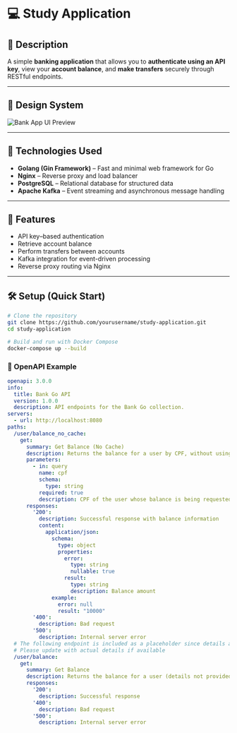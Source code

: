 # 💻 Study Application

## 🧾 Description
A simple **banking application** that allows you to **authenticate using an API key**, view your **account balance**, and **make transfers** securely through RESTful endpoints.

---

## 🎨 Design System
![Bank App UI Preview](https://github.com/user-attachments/assets/92e7ac03-f4e2-4572-8eb7-98316d7b04e5)

---

## 🧠 Technologies Used
- **Golang (Gin Framework)** – Fast and minimal web framework for Go  
- **Nginx** – Reverse proxy and load balancer  
- **PostgreSQL** – Relational database for structured data  
- **Apache Kafka** – Event streaming and asynchronous message handling  

---

## 🚀 Features
- API key–based authentication  
- Retrieve account balance  
- Perform transfers between accounts  
- Kafka integration for event-driven processing  
- Reverse proxy routing via Nginx  

---

## 🛠️ Setup (Quick Start)
```bash
# Clone the repository
git clone https://github.com/yourusername/study-application.git
cd study-application

# Build and run with Docker Compose
docker-compose up --build

```

### 📘 OpenAPI Example

```yaml
openapi: 3.0.0
info:
  title: Bank Go API
  version: 1.0.0
  description: API endpoints for the Bank Go collection.
servers:
  - url: http://localhost:8080
paths:
  /user/balance_no_cache:
    get:
      summary: Get Balance (No Cache)
      description: Returns the balance for a user by CPF, without using cache.
      parameters:
        - in: query
          name: cpf
          schema:
            type: string
          required: true
          description: CPF of the user whose balance is being requested.
      responses:
        '200':
          description: Successful response with balance information
          content:
            application/json:
              schema:
                type: object
                properties:
                  error:
                    type: string
                    nullable: true
                  result:
                    type: string
                    description: Balance amount
              example:
                error: null
                result: "10000"
        '400':
          description: Bad request
        '500':
          description: Internal server error
  # The following endpoint is included as a placeholder since details are not provided
  # Please update with actual details if available
  /user/balance:
    get:
      summary: Get Balance
      description: Returns the balance for a user (details not provided in context).
      responses:
        '200':
          description: Successful response
        '400':
          description: Bad request
        '500':
          description: Internal server error


